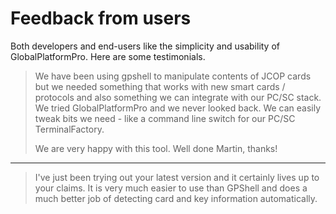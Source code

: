 # Feedback from users

Both developers and end-users like the simplicity and usability of GlobalPlatformPro. Here are some testimonials.

> We have been using gpshell to manipulate contents of JCOP cards but we needed something that works with new smart cards / protocols and also something we can  integrate with our PC/SC stack. We tried GlobalPlatformPro and we never looked  back. We can easily tweak bits we need - like a command line switch for our PC/SC TerminalFactory.
> 
> We are very happy with this tool. Well done Martin, thanks!

----

> I've just been trying out your latest version and it certainly lives up to your claims. It is very much easier to use than GPShell and does a much better job of detecting card and key information automatically.
